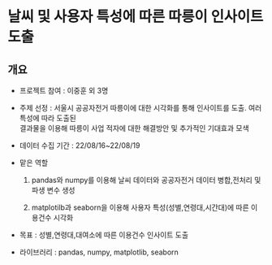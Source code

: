 # 날씨 및 사용자 특성에 따른 따릉이 인사이트 도출

## 개요
- 프로젝트 참여 : 이중훈 외 3명
- 주제 선정 : 서울시 공공자전거 따릉이에 대한 시각화를 통해 인사이트를 도출. 여러 특성에 따라 도출된  
결과물을 이용해 따릉이 사업 적자에 대한 해결방안 및 추가적인 기대효과 모색
- 데이터 수집 기간 : 22/08/16~22/08/19
- 맡은 역할
 
    1. pandas와 numpy를 이용해 날씨 데이터와 공공자전거 데이터 병합,전처리 및 파생 변수 생성
    
    2. matplotilb과 seaborn을 이용해 사용자 특성(성별,연령대,시간대)에 따른 이용건수 시각화 
    
- 목표 : 성별,연령대,대여소에 따른 이용건수 인사이트 도출
- 라이브러리 : pandas, numpy, matplotlib, seaborn